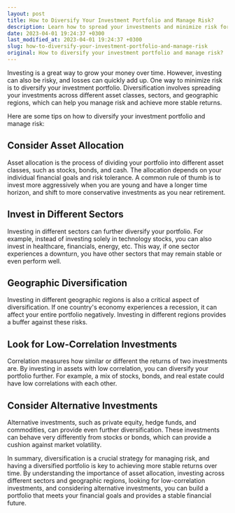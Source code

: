 ```yaml
---
layout: post
title: How to Diversify Your Investment Portfolio and Manage Risk?
description: Learn how to spread your investments and minimize risk for a more stable financial future with these tips on diversifying your portfolio.
date: 2023-04-01 19:24:37 +0300
last_modified_at: 2023-04-01 19:24:37 +0300
slug: how-to-diversify-your-investment-portfolio-and-manage-risk
original: How to diversify your investment portfolio and manage risk?
---
```

Investing is a great way to grow your money over time. However, investing can also be risky, and losses can quickly add up. One way to minimize risk is to diversify your investment portfolio. Diversification involves spreading your investments across different asset classes, sectors, and geographic regions, which can help you manage risk and achieve more stable returns.

Here are some tips on how to diversify your investment portfolio and manage risk:

## Consider Asset Allocation

Asset allocation is the process of dividing your portfolio into different asset classes, such as stocks, bonds, and cash. The allocation depends on your individual financial goals and risk tolerance. A common rule of thumb is to invest more aggressively when you are young and have a longer time horizon, and shift to more conservative investments as you near retirement.

## Invest in Different Sectors

Investing in different sectors can further diversify your portfolio. For example, instead of investing solely in technology stocks, you can also invest in healthcare, financials, energy, etc. This way, if one sector experiences a downturn, you have other sectors that may remain stable or even perform well.

## Geographic Diversification

Investing in different geographic regions is also a critical aspect of diversification. If one country's economy experiences a recession, it can affect your entire portfolio negatively. Investing in different regions provides a buffer against these risks.

## Look for Low-Correlation Investments

Correlation measures how similar or different the returns of two investments are. By investing in assets with low correlation, you can diversify your portfolio further. For example, a mix of stocks, bonds, and real estate could have low correlations with each other.

## Consider Alternative Investments

Alternative investments, such as private equity, hedge funds, and commodities, can provide even further diversification. These investments can behave very differently from stocks or bonds, which can provide a cushion against market volatility.

In summary, diversification is a crucial strategy for managing risk, and having a diversified portfolio is key to achieving more stable returns over time. By understanding the importance of asset allocation, investing across different sectors and geographic regions, looking for low-correlation investments, and considering alternative investments, you can build a portfolio that meets your financial goals and provides a stable financial future.